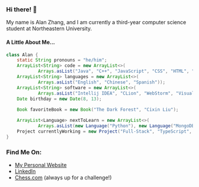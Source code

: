 ### Hi there! 👋
My name is Alan Zhang, and I am currently a third-year computer science
student at Northeastern University.

#### A Little About Me...
```java
class Alan {
    static String pronouns = "he/him";
    ArrayList<String> code = new ArrayList<>(
            Arrays.asList("Java", "C++", "JavaScript", "CSS", "HTML", "React", "TypeScript", "C", "Swift"));
    ArrayList<String> languages = new ArrayList<>(
            Arrays.asList("English", "Chinese", "Spanish"));
    ArrayList<String> software = new ArrayList<>(
            Arrays.asList("Intellij IDEA", "CLion", "WebStorm", "Visual Studio Code"));
    Date birthday = new Date(8, 13);
    
    Book favoriteBook = new Book("The Dark Forest", "Cixin Liu");

    ArrayList<Language> nextToLearn = new ArrayList<>(
            Arrays.asList(new Language("Python"), new Language("MongoDB")));
    Project currentlyWorking = new Project("Full-Stack", "TypeScript", "MongoDB", "Python");
}
```
### Find Me On:
- [My Personal Website](https://alanzhang0813.github.io/)
- [LinkedIn](https://linkedin.com/alanlzhang)
- [Chess.com](https://chess.com/member/alanzhang) (always up for a challenge!)

